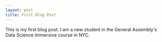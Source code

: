 ```yaml
---
layout: post
title: First Blog Post
---
```


This is my first blog post. I am a new student in the General Assembly's Data Science 
Immersive course in NYC.